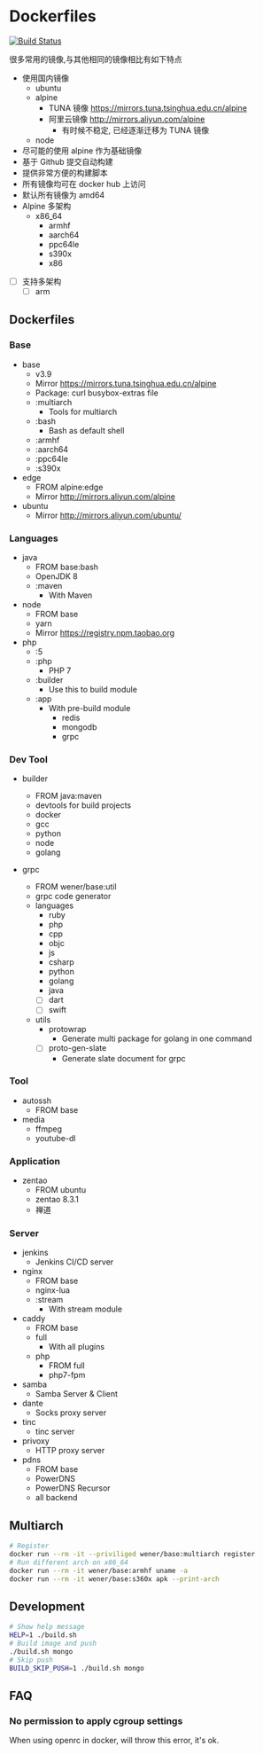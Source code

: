 # Dockerfiles

[![Build Status](https://travis-ci.org/wenerme/dockerfiles.svg?branch=master)](https://travis-ci.org/wenerme/dockerfiles)

很多常用的镜像,与其他相同的镜像相比有如下特点

* 使用国内镜像
  * ubuntu
  * alpine
    * TUNA 镜像 https://mirrors.tuna.tsinghua.edu.cn/alpine
    * 阿里云镜像 http://mirrors.aliyun.com/alpine
      * 有时候不稳定, 已经逐渐迁移为 TUNA 镜像
  * node
  <!--* maven-->
* 尽可能的使用 alpine 作为基础镜像
* 基于 Github 提交自动构建
* 提供非常方便的构建脚本
* 所有镜像均可在 docker hub 上访问
* 默认所有镜像为 amd64
* Alpine 多架构
  * x86_64
    * armhf
    * aarch64
    * ppc64le
    * s390x
    * x86
* [ ] 支持多架构
  * [ ] arm

## Dockerfiles

### Base
* base
  * v3.9
  * Mirror https://mirrors.tuna.tsinghua.edu.cn/alpine
  * Package: curl busybox-extras file
  * :multiarch
    * Tools for multiarch
  * :bash
    * Bash as default shell
  * :armhf
  * :aarch64
  * :ppc64le
  * :s390x
* edge
  * FROM alpine:edge
  * Mirror http://mirrors.aliyun.com/alpine
* ubuntu
  * Mirror http://mirrors.aliyun.com/ubuntu/
  
  
### Languages
* java
  * FROM base:bash
  * OpenJDK 8
  * :maven
    * With Maven
* node
  * FROM base
  * yarn
  * Mirror https://registry.npm.taobao.org
* php
  * :5
  * :php
    * PHP 7
  * :builder
    * Use this to build module
  * :app
    * With pre-build module
      * redis
      * mongodb
      * grpc

### Dev Tool
* builder
  * FROM java:maven
  * devtools for build projects
  * docker
  * gcc
  * python
  * node
  * golang

* grpc
  * FROM wener/base:util
  * grpc code generator
  * languages
    * ruby
    * php
    * cpp
    * objc
    * js
    * csharp
    * python
    * golang
    * java
    * [ ] dart
    * [ ] swift
  * utils
    * protowrap
      * Generate multi package for golang in one command
    * [ ] proto-gen-slate
      * Generate slate document for grpc 

### Tool
* autossh
  * FROM base
* media
  * ffmpeg
  * youtube-dl

### Application
* zentao
  * FROM ubuntu
  * zentao 8.3.1
  * 禅道


### Server
* jenkins
  * Jenkins CI/CD server
* nginx
  * FROM base
  * nginx-lua
  * :stream
    * With stream module
* caddy
  * FROM base
  * full
    * With all plugins
  * php
    * FROM full
    * php7-fpm
* samba
  * Samba Server & Client
* dante
  * Socks proxy server
* tinc
  * tinc server
* privoxy
  * HTTP proxy server
* pdns
  * FROM base
  * PowerDNS
  * PowerDNS Recursor
  * all backend

## Multiarch

```bash
# Register
docker run --rm -it --priviliged wener/base:multiarch register
# Run different arch on x86_64
docker run --rm -it wener/base:armhf uname -a
docker run --rm -it wener/base:s360x apk --print-arch
```

## Development

```bash
# Show help message
HELP=1 ./build.sh
# Build image and push
./build.sh mongo
# Skip push
BUILD_SKIP_PUSH=1 ./build.sh mongo
```
## FAQ
### No permission to apply cgroup settings
When using openrc in docker, will throw this error, it's ok.
